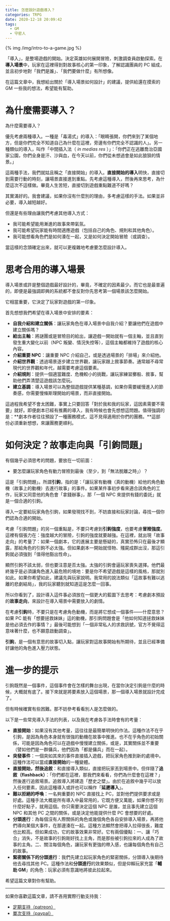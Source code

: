 ```yaml
---
title: 怎麼設計遊戲導入？
categories: TRPG
date: 2020-12-18 20:09:42
tags:
  - GM
  - 守密人
---
```


{% img /img/intro-to-a-game.jpg %}

「導入」，是整場遊戲的開始。決定英雄如何展開冒險，刺激調查員啟動探索。在**導入場景**中，玩家在這裡得到對故事核心的第一印象，了解認識團員的 PC 組成，並且初步地對「我們是誰」、「我們要做什麼」有所想像。

在這篇文章中，我想給出關於「導入場景如何設計」的建議，提供給還在摸索的 GM 一些我的想法，希望能有幫助。

<!--more-->

# 為什麼需要導入？

為什麼需要導入？

優先考慮兩種導入。一種是「毒湯式」的導入：「眼睛張開，你們來到了某個地方，但是你們完全不知道自己為什麼在這裡，旁邊有你們完全不認識的人」。另一種類似的導入，叫作「中間插入法（ _in medias res_ ）」：「你們正在逃離喬治亞國家公園，你們全身是汗、沙與血，在今天以前，你們從未想過會是如此狼狽的情景。」

這兩種手法，我們就姑且稱之「直接開始」的導入。**直接開始的導入**明快，直接切到需要行動的時刻，讓場景直接進到重點。先考慮這種導入，然後再來思考，為什麼這次不這樣做。畢竟人生苦短，直接切到遊戲重點難道不好嗎？

其實滿好的。我會建議，如果你沒有什麼別的理由，多考慮這樣的手法。如果並非必要，導入越短越好。

但還是有些理由讓我們考慮其他導入方式：

* 我可能希望能用漸進的故事來帶氣氛。
* 我可能希望玩家能有時間適應遊戲（包括自己的角色、規則和其他角色）。
* 我可能想看角色們是如何湊在一起，又是如何決定開始冒險（或調查）。

當這樣的念頭確定出來，就可以更複雜地考慮要怎麼設計導入。

# 思考合用的導入場景

導入場景或許是整個遊戲最好設計的，畢竟，不確定的因素最少。而它也是最普遍的，即便是最強調即興的系統都不會反對你先思考第一個場景該怎麼開始。

它相當重要，它決定了玩家對遊戲的第一印象。

首先想想我們希望在導入場景中安排的要素：

* **自我介紹和建立關係**：讓玩家角色在導入場景中自我介紹？要讓他們在遊戲中建立關係嗎？
* **給出主軸**：將謎團或是冒險目的給出，讓遊戲一開始就有一個主軸，並且直到發生重大變化以前（NPC 叛變、情況失控等），這個主軸都維持了遊戲的核心內容。
* **介紹重要 NPC**：讓重要 NPC 介紹自己，或是透過場景的「排場」來介紹他。
* **介紹世界觀**：透過場景逐步建立世界觀，讓玩家跟上敘事節奏。通常越不尋常現代的世界觀和年代，越需要考慮這個要素。
* **介紹規則**：提供一個適當難度、危機較小的挑戰，讓玩家練習擲骰、敘事，幫助他們弄清楚這遊戲該怎麼玩。
* **建立基調**：導入場景可以為整個遊戲提供某種基調，如果你需要緩慢進入的節奏感，你需要慢條斯理開始的場景，而非直接開始。

這過程我希望不會太困難，事實上只要回答「對於我和我的玩家，這因素需要不需要」就好。即便劇本已經有推薦的導入，我有時候也會先想想這問題。值得強調的是：**劇本作者往往預設了一種團務模式，這不見得適用於你們的團務。**這部份必須重新想想，來讓團務更順利。

# 如何決定？故事走向與「引鉤問題」

有個幾乎必須思考的問題，要放在一切前面：

* 要怎麼讓玩家角色有動力冒險到最後（至少，到「無法脫離之時」）？

這是「引鉤問題」。所謂**引鉤**，指的是：「讓玩家有動機（真的動機）給他的角色動機（故事上的動機）去進行故事」的事件。如果某件事初步看來適合該角色的工作，玩家又同意他的角色會「拿錢辦事」，那「一個 NPC 來提供有錢的委託」就是一個合適的引鉤。

導入一定要給玩家角色引鉤，如果發現找不到，不妨直接和玩家討論，尋找一個你們認為合適的開始。

考慮「引鉤問題」的另一個重點是，不要只考慮到**引鉤強度**，也要考慮**冒險強度**。這裡有個張力在：強度越大的冒險，引鉤的強度就要越強。在這裡，就出現「故事走向」的考量了：如果一個劇本，它的進展主要是懸疑的，真實恐怖只在最後才顯露，那給角色的引鉤不必太強。但如果劇本一開始就怪物、殭屍成群出沒，那這引鉤就必須強到「值得他豁出性命」。

顯然引鉤不該太弱，但也要注意是否太強。太強的引鉤會逼玩家喪失選擇。他們最終幾乎是必須讓角色進入最危險的境地：要是你不希望遊戲是這樣的風格，那就別如此。如果你希望如此，建議先與玩家說明。我常用的說法類似「這故事有難以逃離的悲劇結局」，我的玩家聽到就知道這是怎麼一回事。

所以你看到了，設計導入這件事必須放在一個更大的藍圖下去思考：考慮劇本預設的**故事走向**，來設計在導入場景中需要放入的劇情。

在考慮**引鉤**時，不要只是在考慮角色動機，而是將它想成一個事件——什麼意思？如果 PC 能有「想要拯救妹妹」這的動機，那引鉤問題會是「他如何知道拯救妹妹是他必須去作的事情？」最後可能想到「一個非常私人的求救訊號，官方不覺得這意味著什麼，也不願意啟動調查」。

**引鉤**，是一個有意思的故事切入點，讓玩家對這故事開始有所期待，並且已經準備好讓他的角色進入壓力狀態。

# 進一步的提示

引鉤既然是一個事件，這個事件會在怎樣的舞台出現，在當你決定引鉤是什麼的時候，大概就有底了。接下來就是將要素放入這個場景，那一個導入場景就設計完成了。

但有時候確實有些困難。那不妨參考看看別人是怎麼做的。

以下是一些常見導入手法的列表，以及我在考慮各手法時會有的考量：

* **直接開始**：如果沒有其他考量，這往往是最簡單明快的作法。這種作法不在乎引鉤，是因為角色本身就有很強的動機在故事中推進。也不在乎角色的初始關係，可能是因為角色可以在遊戲中慢慢建立關係，或是，其實關係並不重要（譬如他們是一群傭兵，他們因為「都是傭兵」而在一起）。
* **突發事件**：一個突如其來的事件直接插入遊戲，把玩家角色推到新的處境中。這種作法可以當成**直接開始**的一種變體。
* **直接開始，然後追敘**：和直接導入類似，直接把玩家丟到場景中。但伴隨了**追敘（flashback）**：「你們都在這裡，那我們來看看，你們為什麼會在這裡？」然後進行追敘場景。追敘導入將建造「歷史之壁」。由於在追敘中幾乎可以放入任何要素，因此這種導入或許也可以稱作「**延遲導入**」。
* **難以拒絕的呼喚**：一名夠重要的 NPC 直接找上 PC，並對他們提供要求或是好處。這種手法大概是所有導入中最常用的，它既方便又萬能，如果你想不到什麼好點子，就用這個。你只需要決定這個 NPC 是誰，並且事先建立這個 NPC 和其他 PC 之間的關係，或是決定他能提供什麼 PC 會想要的好處。
* **分頭進行**：為每個沒有人際關係的角色或幾個角色各自安排導入場景，再將他們導向某個大事件，在那邊湊在一起。這種方法顯然會把導入拉得很長，難度也比較高。但如果成功，它的故事效果非常好。它有兩個優點：一、讓「巧合」消失，不是故事的引鉤剛好找上主角，而是那些被引鉤拉來的人成為了故事的主角。二、關注每個角色，讓玩家有更強的帶入感，也讓每個角色有自己的故事。
* **緊密關係下的分頭進行**：我們先建立起玩家角色的緊密關係，分頭導入後期待他去尋找其他 PC。這種作法和**分頭進行**的效果類似，但是仰賴玩家充當「**輔助 GM**」的角色：玩家必須有意識地將彼此拉起來。

希望這篇文章對你有幫助。

---

如果你喜歡這篇文章，請不吝用實際行動支持我：

* [<i class="fab fa-patreon"></i> 定期支持（patreon）](https://www.patreon.com/weihung)
* [<i class="fab fa-paypal"></i> 單次支持（paypal）](https://www.paypal.com/pools/c/8jLP7Wsi80)